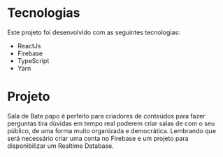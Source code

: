 # Tecnologias

Este projeto foi desenvolvido com as seguintes tecnologias:

- ReactJs
- Firebase
- TypeScript
- Yarn
#

# Projeto

Sala de Bate papo  é perfeito para criadores de conteúdos para fazer perguntas tira dúvidas em tempo real
poderem criar salas de com o seu público, de uma forma muito organizada e democrática.
Lembrando que será necessário criar uma conta no Firebase e um projeto para disponibilizar um Realtime Database.

